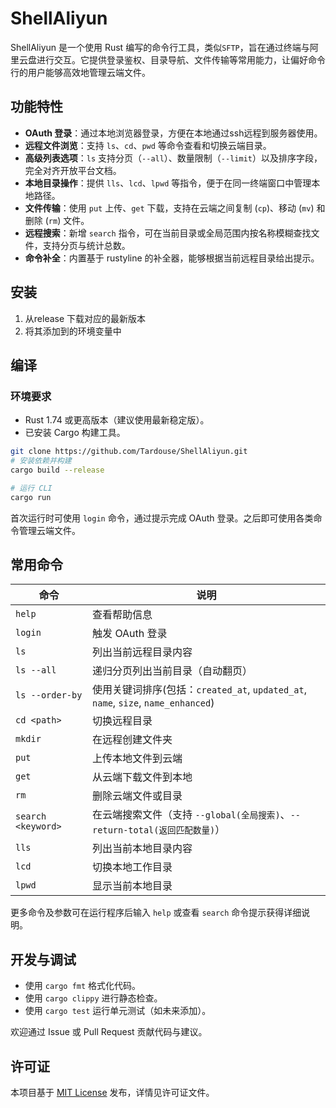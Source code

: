 # ShellAliyun

ShellAliyun 是一个使用 Rust 编写的命令行工具，类似`SFTP`，旨在通过终端与阿里云盘进行交互。它提供登录鉴权、目录导航、文件传输等常用能力，让偏好命令行的用户能够高效地管理云端文件。

## 功能特性

- **OAuth 登录**：通过本地浏览器登录，方便在本地通过ssh远程到服务器使用。
- **远程文件浏览**：支持 `ls`、`cd`、`pwd` 等命令查看和切换云端目录。
- **高级列表选项**：`ls` 支持分页（`--all`）、数量限制（`--limit`）以及排序字段，完全对齐开放平台文档。
- **本地目录操作**：提供 `lls`、`lcd`、`lpwd` 等指令，便于在同一终端窗口中管理本地路径。
- **文件传输**：使用 `put` 上传、`get` 下载，支持在云端之间复制 (`cp`)、移动 (`mv`) 和删除 (`rm`) 文件。
- **远程搜索**：新增 `search` 指令，可在当前目录或全局范围内按名称模糊查找文件，支持分页与统计总数。
- **命令补全**：内置基于 rustyline 的补全器，能够根据当前远程目录给出提示。

## 安装
1. 从release 下载对应的最新版本
2. 将其添加到的环境变量中

## 编译

### 环境要求

- Rust 1.74 或更高版本（建议使用最新稳定版）。
- 已安装 Cargo 构建工具。

```bash
git clone https://github.com/Tardouse/ShellAliyun.git
# 安装依赖并构建
cargo build --release

# 运行 CLI
cargo run
```

首次运行时可使用 `login` 命令，通过提示完成 OAuth 登录。之后即可使用各类命令管理云端文件。

## 常用命令

| 命令               | 说明                                                                              |
|--------------------|-----------------------------------------------------------------------------------|
| `help`             | 查看帮助信息                                                                      |
| `login`            | 触发 OAuth 登录                                                                   |
| `ls`               | 列出当前远程目录内容                                                              |
| `ls --all`         | 递归分页列出当前目录（自动翻页）                                                  |
| `ls --order-by`    | 使用关键词排序(包括：`created_at`, `updated_at`, `name`, `size`, `name_enhanced`)
| `cd <path>`        | 切换远程目录                                                                      |
| `mkdir`            | 在远程创建文件夹                                                                  |
| `put`              | 上传本地文件到云端                                                                |
| `get`              | 从云端下载文件到本地                                                              |
| `rm`               | 删除云端文件或目录                                                                |
| `search <keyword>` | 在云端搜索文件（支持 `--global(全局搜索)`、`--return-total(返回匹配数量)`）       |
| `lls`              | 列出当前本地目录内容                                                              |
| `lcd`              | 切换本地工作目录                                                                  |
| `lpwd`             | 显示当前本地目录                                                                  |

更多命令及参数可在运行程序后输入 `help` 或查看 `search` 命令提示获得详细说明。

## 开发与调试

- 使用 `cargo fmt` 格式化代码。
- 使用 `cargo clippy` 进行静态检查。
- 使用 `cargo test` 运行单元测试（如未来添加）。

欢迎通过 Issue 或 Pull Request 贡献代码与建议。

## 许可证

本项目基于 [MIT License](./LICENSE) 发布，详情见许可证文件。
